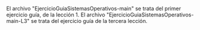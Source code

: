 El archivo "EjercicioGuiaSistemasOperativos-main" se trata del primer ejercicio guía, de la lección 1.
El archivo "EjercicioGuiaSistemasOperativos-main-L3" se trata del ejercicio guía de la tercera lección.
